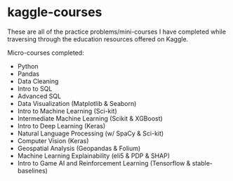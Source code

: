 # kaggle-courses
These are all of the practice problems/mini-courses I have completed while traversing through the education resources offered on Kaggle.

Micro-courses completed:

* Python
* Pandas
* Data Cleaning
* Intro to SQL
* Advanced SQL
* Data Visualization (Matplotlib & Seaborn)
* Intro to Machine Learning (Sci-kit)
* Intermediate Machine Learning (Scikit & XGBoost)
* Intro to Deep Learning (Keras)
* Natural Language Processing (w/ SpaCy & Sci-kit)
* Computer Vision (Keras)
* Geospatial Analysis (Geopandas & Folium)
* Machine Learning Explainability (eli5 & PDP & SHAP)
* Intro to Game AI and Reinforcement Learning (Tensorflow & stable-baselines)
